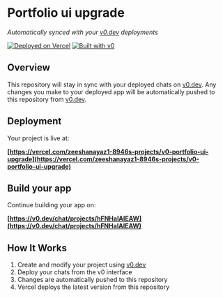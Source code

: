 # Portfolio ui upgrade

*Automatically synced with your [v0.dev](https://v0.dev) deployments*

[![Deployed on Vercel](https://img.shields.io/badge/Deployed%20on-Vercel-black?style=for-the-badge&logo=vercel)](https://vercel.com/zeeshanayaz1-8946s-projects/v0-portfolio-ui-upgrade)
[![Built with v0](https://img.shields.io/badge/Built%20with-v0.dev-black?style=for-the-badge)](https://v0.dev/chat/projects/hFNHaIAIEAW)

## Overview

This repository will stay in sync with your deployed chats on [v0.dev](https://v0.dev).
Any changes you make to your deployed app will be automatically pushed to this repository from [v0.dev](https://v0.dev).

## Deployment

Your project is live at:

**[https://vercel.com/zeeshanayaz1-8946s-projects/v0-portfolio-ui-upgrade](https://vercel.com/zeeshanayaz1-8946s-projects/v0-portfolio-ui-upgrade)**

## Build your app

Continue building your app on:

**[https://v0.dev/chat/projects/hFNHaIAIEAW](https://v0.dev/chat/projects/hFNHaIAIEAW)**

## How It Works

1. Create and modify your project using [v0.dev](https://v0.dev)
2. Deploy your chats from the v0 interface
3. Changes are automatically pushed to this repository
4. Vercel deploys the latest version from this repository